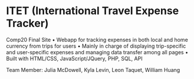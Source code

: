 # ITET (International Travel Expense Tracker)
Comp20 Final Site
•	Webapp for tracking expenses in both local and home currency from trips for users
•	Mainly in charge of displaying trip-specific and user-specific expenses and managing data transfer among all pages
•	Built with HTML/CSS, JavaScript/JQuery, PHP, SQL, API

Team Member: Julia McDowell, Kyla Levin, Leon Taquet, William Huang
